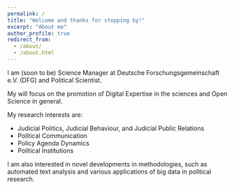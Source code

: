 ```yaml
---
permalink: /
title: "Welcome and thanks for stopping by!"
excerpt: "About me"
author_profile: true
redirect_from: 
  - /about/
  - /about.html
---
```


I am (soon to be) Science Manager at Deutsche Forschungsgemeinschaft e.V. (DFG) and Political Scientist. 

My will focus on the promotion of Digital Expertise in the sciences and Open Science in general.

My research interests are:

- Judicial Politics, Judicial Behaviour, and Judicial Public Relations
- Political Communication
- Policy Agenda Dynamics
- Political Institutions

I am also interested in novel developments in methodologies, such as automated text analysis and various applications of big data in political research.


